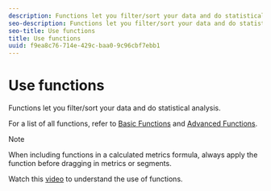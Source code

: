 ```yaml
---
description: Functions let you filter/sort your data and do statistical analysis.
seo-description: Functions let you filter/sort your data and do statistical analysis.
seo-title: Use functions
title: Use functions
uuid: f9ea8c76-714e-429c-baa0-9c96cbf7ebb1
---
```


# Use functions

Functions let you filter/sort your data and do statistical analysis.

For a list of all functions, refer to [Basic Functions](/help/components/c-calcmetrics/cm-reference/cm-functions.md) and [Advanced Functions](/help/components/c-calcmetrics/cm-reference/cm-adv-functions.md).

>[!NOTE]
>
>When including functions in a calculated metrics formula, always apply the function before dragging in metrics or segments.

Watch this [video](https://youtu.be/SSyWvomnewI) to understand the use of functions.
